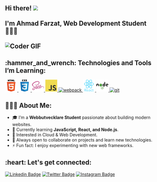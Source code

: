 <h2 align="left">
 <abc>
  <br>Hi there! <img src="https://user-images.githubusercontent.com/42378118/110234147-e3259600-7f4e-11eb-95be-0c4047144dea.gif" width="30"><br>
  <br> I'm Ahmad Farzat, Web Development Student 👨🏻‍💻<br>
  <br>
    <img src="https://media.giphy.com/media/SWoSkN6DxTszqIKEqv/giphy.gif" alt="Coder GIF" width="500">
 </abc>
</h2> 

<h2 align="left">:hammer_and_wrench: Technologies and Tools I’m Learning:</h2>
<p align="left">
    <a href="https://www.w3.org/html/" target="_blank"> <img src="https://raw.githubusercontent.com/devicons/devicon/master/icons/html5/html5-original-wordmark.svg" alt="html5" width="40" height="40"/> </a>
    <a href="https://www.w3schools.com/css/" target="_blank"> <img src="https://raw.githubusercontent.com/devicons/devicon/master/icons/css3/css3-original-wordmark.svg" alt="css3" width="40" height="40"/> </a>
    <a href="https://sass-lang.com" target="_blank"> <img src="https://raw.githubusercontent.com/devicons/devicon/master/icons/sass/sass-original.svg" alt="sass" width="40" height="40"/> </a>
    <a href="https://developer.mozilla.org/en-US/docs/Web/JavaScript" target="_blank"> <img src="https://raw.githubusercontent.com/devicons/devicon/master/icons/javascript/javascript-original.svg" alt="javascript" width="40" height="40"/> </a>
    <a href="https://webpack.js.org/" target="_blank"> <img src="https://www.vectorlogo.zone/logos/js_webpack/js_webpack-icon.svg" alt="webpack" width="40" height="40"/> </a>
    <a href="https://reactjs.org/" target="_blank"> <img src="https://raw.githubusercontent.com/devicons/devicon/master/icons/react/react-original-wordmark.svg" alt="react" width="40" height="40"/> </a>
    <a href="https://nodejs.org" target="_blank"> <img src="https://raw.githubusercontent.com/devicons/devicon/master/icons/nodejs/nodejs-original-wordmark.svg" alt="nodejs" width="40" height="40"/> </a>
    <a href="https://git-scm.com/" target="_blank"> <img src="https://www.vectorlogo.zone/logos/git-scm/git-scm-icon.svg" alt="git" width="40" height="40"/> </a>
</p>

<h2 align="left">👨🏻‍💻 About Me:</h2>

- 🎓 I’m a **Webbutvecklare Student** passionate about building modern websites.  
- 🌱 Currently learning **JavaScript, React, and Node.js**.  
- 🚀 Interested in Cloud & Web Development.  
- 🤝 Always open to collaborate on projects and learn new technologies.  
- ⚡ Fun fact: I enjoy experimenting with new web frameworks.  

<h2 align="left">:heart: Let's get connected:</h2>

[![Linkedin Badge](https://img.shields.io/badge/-Ahmad%20Farzat-blue?style=flat-square&logo=Linkedin&logoColor=white&link=https://www.linkedin.com/)](https://www.linkedin.com/) 
[![Twitter Badge](https://img.shields.io/badge/-AhmadFarzat-1ca0f1?style=flat-square&labelColor=1ca0f1&logo=twitter&logoColor=white&link=https://twitter.com/)](https://twitter.com/) 
[![Instagram Badge](https://img.shields.io/badge/-AhmadFarzat-D7008A?style=flat-square&labelColor=D7008A&logo=Instagram&logoColor=white&link=https://www.instagram.com/)](https://www.instagram.com/) 
